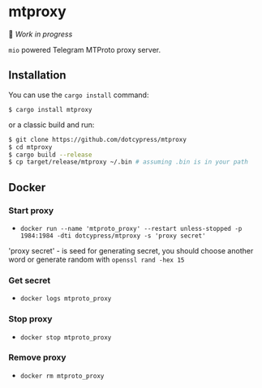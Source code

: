 # mtproxy

🚧 *Work in progress*

`mio` powered Telegram MTProto proxy server.

## Installation

You can use the `cargo install` command:

    $ cargo install mtproxy

or a classic build and run:

```bash
$ git clone https://github.com/dotcypress/mtproxy
$ cd mtproxy
$ cargo build --release
$ cp target/release/mtproxy ~/.bin # assuming .bin is in your path
```

## Docker
### Start proxy
* `docker run --name 'mtproto_proxy' --restart unless-stopped -p 1984:1984 -dti dotcypress/mtproxy -s 'proxy secret'`

'proxy secret' - is seed for generating secret, you should choose another word or generate random with `openssl rand -hex 15`

### Get secret
* `docker logs mtproto_proxy`

### Stop proxy
* `docker stop mtproto_proxy`

### Remove proxy
* `docker rm mtproto_proxy`
